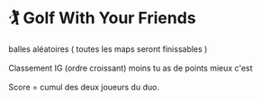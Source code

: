 # 🏌️ Golf With Your Friends

balles aléatoires ( toutes les maps seront finissables )\
\
Classement IG (ordre croissant) moins tu as de points mieux c'est \
\
Score = cumul des deux joueurs du duo.
